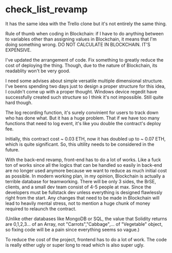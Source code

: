 # check_list_revamp

It has the same idea with the Trello clone but it's not entirely the same thing.

Rule of thumb when coding in Blockchain: if I have to do anything between to variables other than assigning values in Blockchain, it means that I'm doing something wrong. DO NOT CALCULATE IN BLOCKCHAIN. IT'S EXPENSIVE. 

I've updated the arrangement of code. Fix something to greatly reduce the cost of deploying the thing. Though, due to the nature of Blockchain, its readablity won't be very good. 

I need some advises about simple versatile multiple dimensional structure. I've beens spending two days just to design a proper structure for this idea, I couldn't come up with a proper thought. Windows device regedit have successfully created such structure so I think it's not impossible. Still quite hard though. 

The log recording function, it's surely convinient for users to track down who has done what. But it has a huge problem. That if we have too many functions that need to log event, it's like you double the contract's deploy fee. 

Initially, this contract cost ~ 0.03 ETH, now it has doubled up to ~ 0.07 ETH, which is quite significant. So, this ultility needs to be considered in the future.

With the back-end revamp, front-end has to do a lot of works. Like a fuck ton of works since all the logics that can be handled so easily in back-end are no longer used anymore because we want to reduce as much initial cost as possible. In modern working plan, in my opinion, Blockchain is actually a terrible database for teamworking. There will be only 3 sides, the BrSE, clients, and a small dev team consist of 4-5 people at max. Since the developers must be fullstack dev unless everything is designed flawlessly right from the start. Any changes that need to be made in Blockchain will lead to heavily mental stress, not to mention a huge chunk of money required to relaunch the contract.

(Unlike other databases like MongoDB or SQL, the value that Solidity returns are 0,1,2,3... of an Array, not "Carrots","Cabbage",... of "Vegetable" object, so fixing code will be a pain since everything seems so vague.)

To reduce the cost of the project, frontend has to do a lot of work. The code is really either ugly or super long to read which is also super ugly. 

